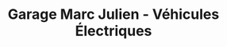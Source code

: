 ---
title: "Garage Marc Julien - Véhicules Électriques"
url: /trois-rivieres/garage-marc-julien-vehicules-electriques/
shop: Autohaus
---